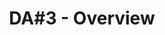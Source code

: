 ---
title: DA#3 - Overview
date-of-creation: 2023-07-22
date-last-updated: 2023-07-22
description: Detailed physical implementation of the database
---